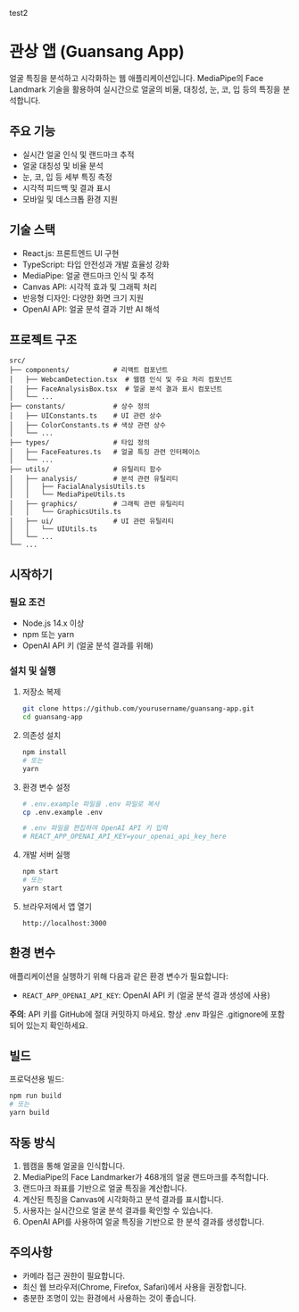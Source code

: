 test2


# 관상 앱 (Guansang App)

얼굴 특징을 분석하고 시각화하는 웹 애플리케이션입니다. MediaPipe의 Face Landmark 기술을 활용하여 실시간으로 얼굴의 비율, 대칭성, 눈, 코, 입 등의 특징을 분석합니다.

## 주요 기능

- 실시간 얼굴 인식 및 랜드마크 추적
- 얼굴 대칭성 및 비율 분석
- 눈, 코, 입 등 세부 특징 측정
- 시각적 피드백 및 결과 표시
- 모바일 및 데스크톱 환경 지원

## 기술 스택

- React.js: 프론트엔드 UI 구현
- TypeScript: 타입 안전성과 개발 효율성 강화
- MediaPipe: 얼굴 랜드마크 인식 및 추적
- Canvas API: 시각적 효과 및 그래픽 처리
- 반응형 디자인: 다양한 화면 크기 지원
- OpenAI API: 얼굴 분석 결과 기반 AI 해석

## 프로젝트 구조

```
src/
├── components/           # 리액트 컴포넌트
│   ├── WebcamDetection.tsx  # 웹캠 인식 및 주요 처리 컴포넌트
│   ├── FaceAnalysisBox.tsx  # 얼굴 분석 결과 표시 컴포넌트
│   └── ...
├── constants/            # 상수 정의
│   ├── UIConstants.ts    # UI 관련 상수
│   ├── ColorConstants.ts # 색상 관련 상수
│   └── ...
├── types/                # 타입 정의
│   ├── FaceFeatures.ts   # 얼굴 특징 관련 인터페이스
│   └── ...
├── utils/                # 유틸리티 함수
│   ├── analysis/         # 분석 관련 유틸리티
│   │   ├── FacialAnalysisUtils.ts
│   │   └── MediaPipeUtils.ts
│   ├── graphics/         # 그래픽 관련 유틸리티
│   │   └── GraphicsUtils.ts
│   ├── ui/               # UI 관련 유틸리티
│   │   └── UIUtils.ts
│   └── ...
└── ...
```

## 시작하기

### 필요 조건

- Node.js 14.x 이상
- npm 또는 yarn
- OpenAI API 키 (얼굴 분석 결과를 위해)

### 설치 및 실행

1. 저장소 복제
   ```bash
   git clone https://github.com/yourusername/guansang-app.git
   cd guansang-app
   ```

2. 의존성 설치
   ```bash
   npm install
   # 또는
   yarn
   ```

3. 환경 변수 설정
   ```bash
   # .env.example 파일을 .env 파일로 복사
   cp .env.example .env
   
   # .env 파일을 편집하여 OpenAI API 키 입력
   # REACT_APP_OPENAI_API_KEY=your_openai_api_key_here
   ```

4. 개발 서버 실행
   ```bash
   npm start
   # 또는
   yarn start
   ```

5. 브라우저에서 앱 열기
   ```
   http://localhost:3000
   ```

## 환경 변수

애플리케이션을 실행하기 위해 다음과 같은 환경 변수가 필요합니다:

- `REACT_APP_OPENAI_API_KEY`: OpenAI API 키 (얼굴 분석 결과 생성에 사용)

**주의**: API 키를 GitHub에 절대 커밋하지 마세요. 항상 .env 파일은 .gitignore에 포함되어 있는지 확인하세요.

## 빌드

프로덕션용 빌드:

```bash
npm run build
# 또는
yarn build
```

## 작동 방식

1. 웹캠을 통해 얼굴을 인식합니다.
2. MediaPipe의 Face Landmarker가 468개의 얼굴 랜드마크를 추적합니다.
3. 랜드마크 좌표를 기반으로 얼굴 특징을 계산합니다.
4. 계산된 특징을 Canvas에 시각화하고 분석 결과를 표시합니다.
5. 사용자는 실시간으로 얼굴 분석 결과를 확인할 수 있습니다.
6. OpenAI API를 사용하여 얼굴 특징을 기반으로 한 분석 결과를 생성합니다.

## 주의사항

- 카메라 접근 권한이 필요합니다.
- 최신 웹 브라우저(Chrome, Firefox, Safari)에서 사용을 권장합니다.
- 충분한 조명이 있는 환경에서 사용하는 것이 좋습니다.
